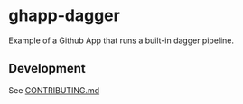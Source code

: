 # ghapp-dagger

Example of a Github App that runs a built-in dagger pipeline.

## Development

See [CONTRIBUTING.md](CONTRIBUTING.md)

